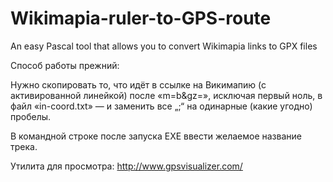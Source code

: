 # Wikimapia-ruler-to-GPS-route
An easy Pascal tool that allows you to convert Wikimapia links to GPX files

Способ работы прежний:

Нужно скопировать то, что идёт в ссылке на Викимапию (с активированной линейкой) после «m=b&gz=», исключая первый ноль, в файл «in-coord.txt» — и заменить все „;“ на одинарные (какие угодно) пробелы.

В командной строке после запуска EXE ввести желаемое название трека.

Утилита для просмотра: http://www.gpsvisualizer.com/
